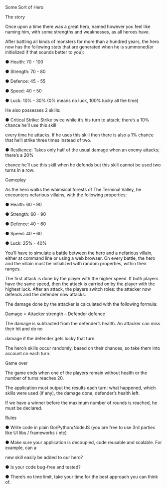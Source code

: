 Some Sort of Hero


The story 


Once upon a time there was a great hero, named however you feel like naming him, with some strengths and weaknesses, as all heroes have.

 

After battling all kinds of monsters for more than a hundred years, the hero now has the following stats that are generated when he is summoned(or initialized if that sounds better to you): 


● Health: 70 - 100 

● Strength: 70 - 80 

● Defence: 45 – 55 

● Speed: 40 – 50 

● Luck: 10% - 30% (0% means no luck, 100% lucky all the time)


He also possesses 2 skills:

 

● Critical Strike: Strike twice while it’s his turn to attack; there’s a 10% chance he’ll use this skill 

every time he attacks. If he uses this skill then there is also a 1% chance that he’ll strike three times instead of two.

● Resilience: Takes only half of the usual damage when an enemy attacks; there’s a 20% 

chance he’ll use this skill when he defends but this skill cannot be used two turns in a row.


Gameplay


As the hero walks the whimsical forests of The Terminal Valley, he encounters nefarious villains, with the following properties:


● Health: 60 - 90 

● Strength: 60 - 90 

● Defence: 40 – 60 

● Speed: 40 – 60 

● Luck: 25% - 40%


You’ll have to simulate a battle between the hero and a nefarious villain, either at command line or using a web browser. On every battle, the hero and the villain must be initialized with random properties, within their ranges. 

The first attack is done by the player with the higher speed. If both players have the same speed, then the attack is carried on by the player with the highest luck. After an attack, the players switch roles: the attacker now defends and the defender now attacks.



The damage done by the attacker is calculated with the following formula: 


Damage = Attacker strength – Defender defence 


The damage is subtracted from the defender’s health. An attacker can miss their hit and do no 

damage if the defender gets lucky that turn.


The hero’s skills occur randomly, based on their chances, so take them into account on each turn. 


Game over 


The game ends when one of the players remain without health or the number of turns reaches 20. 

The application must output the results each turn: what happened, which skills were used (if any), the damage done, defender’s health left.

If we have a winner before the maximum number of rounds is reached, he must be declared.


Rules 


● Write code in plain Go/Python/NodeJS (you are free to use 3rd parties like UI libs / frameworks / etc) 

● Make sure your application is decoupled, code reusable and scalable. For example, can a 

new skill easily be added to our hero? 

● Is your code bug-free and tested? 

● There’s no time limit, take your time for the best approach you can think of.

